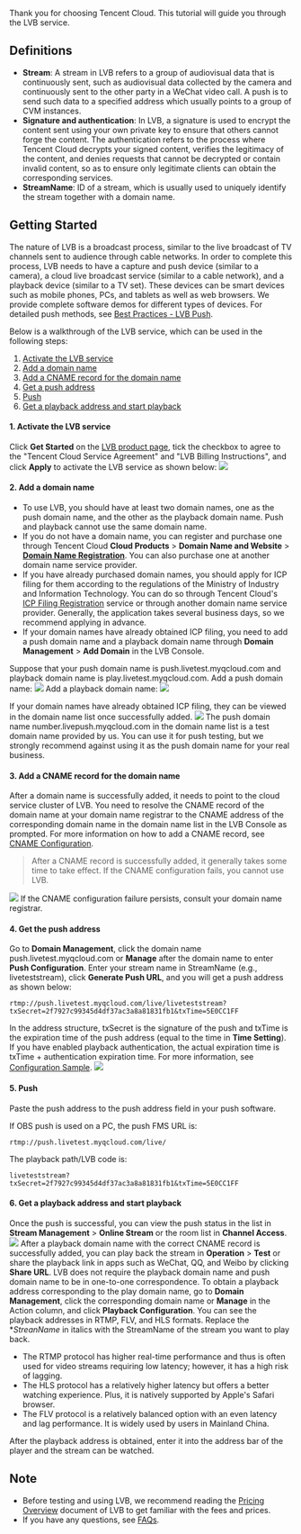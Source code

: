 Thank you for choosing Tencent Cloud. This tutorial will guide you through the LVB service.
## Definitions
- **Stream**: A stream in LVB refers to a group of audiovisual data that is continuously sent, such as audiovisual data collected by the camera and continuously sent to the other party in a WeChat video call. A push is to send such data to a specified address which usually points to a group of CVM instances.
- **Signature and authentication**: In LVB, a signature is used to encrypt the content sent using your own private key to ensure that others cannot forge the content. The authentication refers to the process where Tencent Cloud decrypts your signed content, verifies the legitimacy of the content, and denies requests that cannot be decrypted or contain invalid content, so as to ensure only legitimate clients can obtain the corresponding services.
- **StreamName**: ID of a stream, which is usually used to uniquely identify the stream together with a domain name.

## Getting Started
The nature of LVB is a broadcast process, similar to the live broadcast of TV channels sent to audience through cable networks. In order to complete this process, LVB needs to have a capture and push device (similar to a camera), a cloud live broadcast service (similar to a cable network), and a playback device (similar to a TV set). These devices can be smart devices such as mobile phones, PCs, and tablets as well as web browsers. We provide complete software demos for different types of devices. For detailed push methods, see [Best Practices - LVB Push](https://intl.cloud.tencent.com/document/product/267/31558).


Below is a walkthrough of the LVB service, which can be used in the following steps:
1. [Activate the LVB service](#step1)
1. [Add a domain name](#step2)
1. [Add a CNAME record for the domain name](#step3)
1. [Get a push address](#step4)
1. [Push](#step5)
1. [Get a playback address and start playback](#step6)

#### <span id="step1">1. Activate the LVB service</span>
Click **Get Started** on the [LVB product page](https://intl.cloud.tencent.com/product/lvb), tick the checkbox to agree to the  "Tencent Cloud Service Agreement" and "LVB Billing Instructions", and click **Apply** to activate the LVB service as shown below:
![](https://main.qcloudimg.com/raw/73af20989054bdec40a41fb79b343a16.png)

#### <span id="step2">2. Add a domain name</span>
- To use LVB, you should have at least two domain names, one as the push domain name, and the other as the playback domain name. Push and playback cannot use the same domain name.
- If you do not have a domain name, you can register and purchase one through Tencent Cloud **Cloud Products** > **Domain Name and Website** > [**Domain Name Registration**](https://buy.cloud.tencent.com/domain?from=console). You can also purchase one at another domain name service provider.
- If you have already purchased domain names, you should apply for ICP filing for them according to the regulations of the Ministry of Industry and Information Technology. You can do so through Tencent Cloud's [ICP Filing Registration](https://cloud.tencent.com/product/ba) service or through another domain name service provider. Generally, the application takes several business days, so we recommend applying in advance.
- If your domain names have already obtained ICP filing, you need to add a push domain name and a playback domain name through **Domain Management** > **Add Domain** in the LVB Console.

Suppose that your push domain name is push.livetest.myqcloud.com and playback domain name is play.livetest.myqcloud.com.
Add a push domain name:
![](https://main.qcloudimg.com/raw/7ad78c635e1bde8e37191c81a82fae12.png)
Add a playback domain name:
![](https://main.qcloudimg.com/raw/8c9bb01084c524deb80a1e33f01ce421.png)

If your domain names have already obtained ICP filing, they can be viewed in the domain name list once successfully added.
![](https://main.qcloudimg.com/raw/531788169a78be258b51df6621a27ac6.png)
The push domain name number.livepush.myqcloud.com in the domain name list is a test domain name provided by us. You can use it for push testing, but we strongly recommend against using it as the push domain name for your real business.

#### <span id="step3">3. Add a CNAME record for the domain name</span>
After a domain name is successfully added, it needs to point to the cloud service cluster of LVB. You need to resolve the CNAME record of the domain name at your domain name registrar to the CNAME address of the corresponding domain name in the domain name list in the LVB Console as prompted. For more information on how to add a CNAME record, see [CNAME Configuration](https://intl.cloud.tencent.com/document/product/267/31057).
> After a CNAME record is successfully added, it generally takes some time to take effect. If the CNAME configuration fails, you cannot use LVB.

![](https://main.qcloudimg.com/raw/7e1f7b93a84a6d830e289150f24890ed.png)
If the CNAME configuration failure persists, consult your domain name registrar.

#### <span id="step4">4. Get the push address</span>
Go to **Domain Management**, click the domain name push.livetest.myqcloud.com or **Manage** after the domain name to enter **Push Configuration**. Enter your stream name in StreamName (e.g., liveteststream), click **Generate Push URL**, and you will get a push address as shown below:
```
rtmp://push.livetest.myqcloud.com/live/liveteststream?txSecret=2f7927c99345d4df37ac3a8a81831fb1&txTime=5E0CC1FF
```
In the address structure, txSecret is the signature of the push and txTime is the expiration time of the push address (equal to the time in **Time Setting**). If you have enabled playback authentication, the actual expiration time is txTime + authentication expiration time. For more information, see [Configuration Sample](https://intl.cloud.tencent.com/document/product/267/31060#.E9.85.8D.E7.BD.AE.E6.A1.88.E4.BE.8B).
![](https://main.qcloudimg.com/raw/7cf645e40a13d256c7be9f55c681a7a4.png)
#### <span id="step5">5. Push</span>
Paste the push address to the push address field in your push software.

If OBS push is used on a PC, the push FMS URL is:
```
rtmp://push.livetest.myqcloud.com/live/
```

The playback path/LVB code is:
```
liveteststream?txSecret=2f7927c99345d4df37ac3a8a81831fb1&txTime=5E0CC1FF
```


#### <span id="step6">6. Get a playback address and start playback</span>
Once the push is successful, you can view the push status in the list in **Stream Management** > **Online Stream** or the room list in **Channel Access**.
![](https://main.qcloudimg.com/raw/c2d65a14c41b22f7cea243b3a738a2ab.png)
After a playback domain name with the correct CNAME record is successfully added, you can play back the stream in **Operation** > **Test** or share the playback link in apps such as WeChat, QQ, and Weibo by clicking **Share URL**.
LVB does not require the playback domain name and push domain name to be in one-to-one correspondence. To obtain a playback address corresponding to the play domain name, go to **Domain Management**, click the corresponding domain name or **Manage** in the Action column, and click **Playback Configuration**. You can see the playback addresses in RTMP, FLV, and HLS formats. Replace the **StreanName* in italics with the StreamName of the stream you want to play back.
- The RTMP protocol has higher real-time performance and thus is often used for video streams requiring low latency; however, it has a high risk of lagging.
- The HLS protocol has a relatively higher latency but offers a better watching experience. Plus, it is natively supported by Apple's Safari browser.
- The FLV protocol is a relatively balanced option with an even latency and lag performance. It is widely used by users in Mainland China.

After the playback address is obtained, enter it into the address bar of the player and the stream can be watched.

## Note
- Before testing and using LVB, we recommend reading the [Pricing Overview](https://cloud.tencent.com/document/product/267/2818) document of LVB to get familiar with the fees and prices.
- If you have any questions, see [FAQs](https://intl.cloud.tencent.com/document/product/267/7968).



